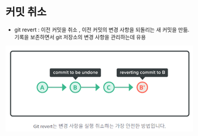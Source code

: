 # 커밋 취소

- git revert : 이전 커밋을 취소 , 이전 커밋의 변경 사항을 되돌리는 새 커밋을 만듦. 기록을 보존하면서 git 저장소의 변경 사항을 관리하는데 유용

![Alt text](./image/커밋_취소.png)